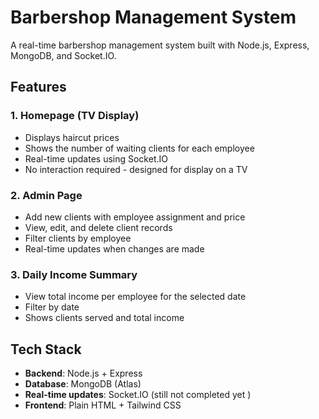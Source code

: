 # Barbershop Management System

A real-time barbershop management system built with Node.js, Express, MongoDB, and Socket.IO.

## Features

### 1. Homepage (TV Display)
- Displays haircut prices
- Shows the number of waiting clients for each employee
- Real-time updates using Socket.IO
- No interaction required - designed for display on a TV

### 2. Admin Page
- Add new clients with employee assignment and price
- View, edit, and delete client records
- Filter clients by employee
- Real-time updates when changes are made

### 3. Daily Income Summary
- View total income per employee for the selected date
- Filter by date
- Shows clients served and total income

## Tech Stack

- **Backend**: Node.js + Express
- **Database**: MongoDB (Atlas)
- **Real-time updates**: Socket.IO (still not completed yet )
- **Frontend**: Plain HTML + Tailwind CSS


